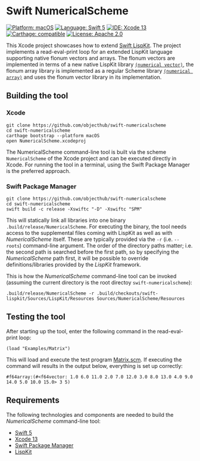 # Swift NumericalScheme

[![Platform: macOS](https://img.shields.io/badge/Platform-macOS-blue.svg?style=flat)](https://developer.apple.com/osx/)
[![Language: Swift 5](https://img.shields.io/badge/Language-Swift%205-green.svg?style=flat)](https://developer.apple.com/swift/)
[![IDE: Xcode 13](https://img.shields.io/badge/IDE-Xcode%2013-orange.svg?style=flat)](https://developer.apple.com/xcode/)
[![Carthage: compatible](https://img.shields.io/badge/Carthage-compatible-4BC51D.svg?style=flat)](https://github.com/Carthage/Carthage)
[![License: Apache 2.0](https://img.shields.io/badge/License-BSD-lightgrey.svg?style=flat)](https://developers.google.com/open-source/licenses/bsd)

This Xcode project showcases how to extend [Swift LispKit](https://github.com/objecthub/swift-lispkit).
The project implements a read-eval-print loop for an extended LispKit language supporting native
flonum vectors and arrays. The flonum vectors are implemented in terms of a new native LispKit library
[`(numerical vector)`](https://github.com/objecthub/swift-numericalscheme/blob/master/Sources/NumericalScheme/VectorLibrary.swift), the flonum array library is implemented as a regular Scheme library
[`(numerical array)`](https://github.com/objecthub/swift-numericalscheme/blob/master/Sources/NumericalScheme/Resources/Libraries/numerical/array.sld) and uses the flonum vector library in its implementation.

## Building the tool

### Xcode

```
git clone https://github.com/objecthub/swift-numericalscheme
cd swift-numericalscheme
carthage bootstrap --platform macOS
open NumericalScheme.xcodeproj
```

The NumericalScheme command-line tool is built via the scheme `NumericalScheme` of the Xcode project and
can be executed directly in Xcode. For running the tool in a terminal, using the Swift Package Manager is the
preferred approach.

### Swift Package Manager

```
git clone https://github.com/objecthub/swift-numericalscheme
cd swift-numericalscheme
swift build -c release -Xswiftc "-D" -Xswiftc "SPM"
```

This will statically link all libraries into one binary `.build/release/NumericalScheme`. For executing the
binary, the tool needs access to the supplemental files coming with LispKit as well as with _NumericalScheme_
itself. These are typically provided via the `-r` (i.e. `--roots`) command-line argument. The order of the
directory paths matter; i.e. the second path is searched before the first path, so by specifying the _NumericalScheme_
path first, it will be possible to override definitions/libraries provided by the _LispKit_ framework.

This is how the _NumericalScheme_ command-line tool can be invoked (assuming the current directory is the
root directoy `swift-numericalscheme`):

```
.build/release/NumericalScheme -r .build/checkouts/swift-lispkit/Sources/LispKit/Resources Sources/NumericalScheme/Resources
```

## Testing the tool

After starting up the tool, enter the following command in the read-eval-print loop:

```
(load "Examples/Matrix")
```

This will load and execute the test program [Matrix.scm](https://github.com/objecthub/swift-numericalscheme/blob/master/Sources/NumericalScheme/Resources/Examples/Matrix.scm). If executing the command will results in the output below, everything is set up correctly:

```
#f64array:(#<f64vector: 1.0 6.0 11.0 2.0 7.0 12.0 3.0 8.0 13.0 4.0 9.0 14.0 5.0 10.0 15.0> 3 5)
```

## Requirements

The following technologies and components are needed to build the _NumericalScheme_ command-line
tool:

- [Swift 5](https://developer.apple.com/swift/)
- [Xcode 13](https://developer.apple.com/xcode/)
- [Swift Package Manager](https://swift.org/package-manager/)
- [LispKit](http://github.com/objecthub/swift-lispkit)
